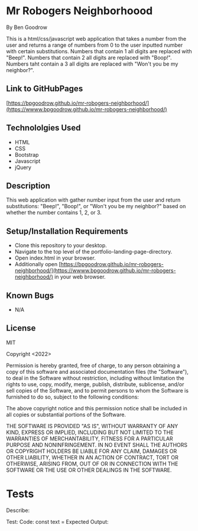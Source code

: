 # Mr Robogers Neighborhoood
By Ben Goodrow

This is a html/css/javascript web application that takes a number from the user and returns a range of numbers from 0 to the user inputted number with certain substitutions. Numbers that contain 1 all digits are replaced with "Beep!". Numbers that contain 2 all digits are replaced with "Boop!". Numbers taht contain a 3 all digits are replaced with "Won't you be my neighbor?".

## Link to GitHubPages
[https://bpgoodrow.github.io/mr-robogers-neighborhood/](https://wwww.bpgoodrow.github.io/mr-robogers-neighborhood/)

## Technololgies Used
* HTML
* CSS
* Bootstrap
* Javascript
* jQuery

## Description
This web application with gather number input from the user and return substitutions: "Beep!", "Boop!", or "Won't you be my neighbor?" based on whether the number contains 1, 2, or 3.

## Setup/Installation Requirements
* Clone this repository to your desktop.
* Navigate to the top level of the portfolio-landing-page-directory.
* Open index.html in your browser.
* Additionally open [https://bpgoodrow.github.io/mr-robogers-neighborhood/](https://wwww.bpgoodrow.github.io/mr-robogers-neighborhood/) in your web browser.

## Known Bugs
* N/A

## License
MIT

Copyright <2022> <Benjamin Goodrow>

Permission is hereby granted, free of charge, to any person obtaining a copy of this software and associated documentation files (the "Software"), to deal in the Software without restriction, including without limitation the rights to use, copy, modify, merge, publish, distribute, sublicense, and/or sell copies of the Software, and to permit persons to whom the Software is furnished to do so, subject to the following conditions:

The above copyright notice and this permission notice shall be included in all copies or substantial portions of the Software.

THE SOFTWARE IS PROVIDED "AS IS", WITHOUT WARRANTY OF ANY KIND, EXPRESS OR IMPLIED, INCLUDING BUT NOT LIMITED TO THE WARRANTIES OF MERCHANTABILITY, FITNESS FOR A PARTICULAR PURPOSE AND NONINFRINGEMENT. IN NO EVENT SHALL THE AUTHORS OR COPYRIGHT HOLDERS BE LIABLE FOR ANY CLAIM, DAMAGES OR OTHER LIABILITY, WHETHER IN AN ACTION OF CONTRACT, TORT OR OTHERWISE, ARISING FROM, OUT OF OR IN CONNECTION WITH THE SOFTWARE OR THE USE OR OTHER DEALINGS IN THE SOFTWARE.

# Tests

Describe: 

Test:
Code:
const text =
Expected Output: 